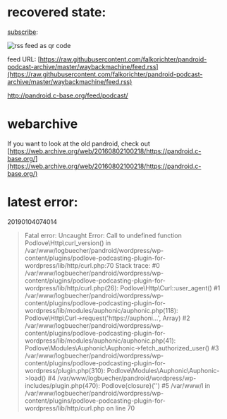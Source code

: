 # recovered state:
[subscribe](https://raw.githubusercontent.com/falkorichter/pandroid-podcast-archive/master/waybackmachine/feed.rss):

![rss feed as qr code](https://zxing.org/w/chart?cht=qr&chs=350x350&chld=L&choe=UTF-8&chl=https%3A%2F%2Fraw.githubusercontent.com%2Ffalkorichter%2Fpandroid-podcast-archive%2Fmaster%2Fwaybackmachine%2Ffeed.rss)

feed URL: [https://raw.githubusercontent.com/falkorichter/pandroid-podcast-archive/master/waybackmachine/feed.rss](https://raw.githubusercontent.com/falkorichter/pandroid-podcast-archive/master/waybackmachine/feed.rss)

http://pandroid.c-base.org/feed/podcast/

# webarchive

If you want to look at the old pandroid, check out [https://web.archive.org/web/20160802100218/https://pandroid.c-base.org/](https://web.archive.org/web/20160802100218/https://pandroid.c-base.org/)


# latest error:
20190104074014
> Fatal error: Uncaught Error: Call to undefined function Podlove\Http\curl_version() in /var/www/logbuecher/pandroid/wordpress/wp-content/plugins/podlove-podcasting-plugin-for-wordpress/lib/http/curl.php:70 Stack trace: #0 /var/www/logbuecher/pandroid/wordpress/wp-content/plugins/podlove-podcasting-plugin-for-wordpress/lib/http/curl.php(26): Podlove\Http\Curl::user_agent() #1 /var/www/logbuecher/pandroid/wordpress/wp-content/plugins/podlove-podcasting-plugin-for-wordpress/lib/modules/auphonic/auphonic.php(118): Podlove\Http\Curl->request('https://auphoni...', Array) #2 /var/www/logbuecher/pandroid/wordpress/wp-content/plugins/podlove-podcasting-plugin-for-wordpress/lib/modules/auphonic/auphonic.php(41): Podlove\Modules\Auphonic\Auphonic->fetch_authorized_user() #3 /var/www/logbuecher/pandroid/wordpress/wp-content/plugins/podlove-podcasting-plugin-for-wordpress/plugin.php(310): Podlove\Modules\Auphonic\Auphonic->load() #4 /var/www/logbuecher/pandroid/wordpress/wp-includes/plugin.php(470): Podlove\{closure}('') #5 /var/www/l in /var/www/logbuecher/pandroid/wordpress/wp-content/plugins/podlove-podcasting-plugin-for-wordpress/lib/http/curl.php on line 70
